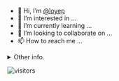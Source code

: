 - 👋 Hi, I’m [@loyep](https://github.com/loyep)
- 👀 I’m interested in ...
- 🌱 I’m currently learning ...
- 💞️ I’m looking to collaborate on ...
- 📫 How to reach me ...

<details>
  <summary>Other info.</summary>
  <br>

<!--START_SECTION:waka-->

```txt
Vue.js       3 hrs 10 mins   ███████████████▒░░░░░░░░░   61.36 %
JSON         47 mins         ████░░░░░░░░░░░░░░░░░░░░░   15.38 %
TypeScript   45 mins         ███▓░░░░░░░░░░░░░░░░░░░░░   14.58 %
JavaScript   21 mins         █▓░░░░░░░░░░░░░░░░░░░░░░░   07.04 %
Other        3 mins          ▒░░░░░░░░░░░░░░░░░░░░░░░░   01.22 %
```

<!--END_SECTION:waka-->

</details>

![visitors](https://visitor-badge.glitch.me/badge?page_id=loyep.loyep)
